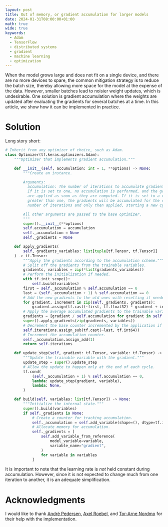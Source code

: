 ```yaml
---
layout: post
title: Out of memory, or gradient accumulation for larger models
date: 2024-01-31T08:00:00+01:00
math: true
wide: true
keywords:
  - Adam
  - TensorFlow
  - distributed systems
  - gradient
  - machine learning
  - optimization
---
```


When the model grows large and does not fit on a single device, and there are no
more devices to spare, the common mitigation strategy is to reduce the batch
size, thereby allowing more space for the model at the expense of the data.
However, smaller batches lead to noisier weight updates, which is undesirable.
One solution is gradient accumulation where the weights are updated after
evaluating the gradients for several batches at a time. In this article, we show
how it can be implemented in practice.

# Solution

Long story short:

```python
# Inherit from any optimizer of choice, such as Adam.
class Optimizer(tf.keras.optimizers.Adam):
    """Optimizer that implements gradient accumulation."""

    def __init__(self, accumulation: int = 1, **options) -> None:
        """Create an instance.

        Arguments:
          accumulation: The number of iterations to accumulate gradients over.
          If it is set to one, no accumulation is performed, and the gradients
          are applied as soon as they are computed. If it is set to a value
          greater than one, the gradients will be accumulated for the specified
          number of iterations and only then applied, starting a new cycle.

        All other arguments are passed to the base optimizer.
        """
        super().__init__(**options)
        self.accumulation = accumulation
        self._accumulation = None
        self._gradients = None

    def apply_gradients(
        self, gradients_variables: list[tuple[tf.Tensor, tf.Tensor]]
    ) -> tf.Tensor:
        """Apply the gradients according to the accumulation scheme."""
        # Split off the gradients from the trainable variables.
        gradients, variables = zip(*list(gradients_variables))
        # Perform the initialization if needed.
        with tf.init_scope():
            self.build(variables)
        first = self._accumulation % self.accumulation == 0
        last = (self._accumulation + 1) % self.accumulation == 0
        # Add the new gradients to the old ones with resetting if needed.
        for gradient, increment in zip(self._gradients, gradients):
            gradient.assign(tf.cast(~first, tf.float32) * gradient + increment)
        # Apply the average accumulated gradients to the trainable variables.
        gradients = [gradient / self.accumulation for gradient in self._gradients]
        super().apply_gradients(zip(gradients, variables))
        # Decrement the base counter incremented by the application if needed.
        self.iterations.assign_sub(tf.cast(~last, tf.int64))
        # Increment the accumulation counter.
        self._accumulation.assign_add(1)
        return self.iterations

    def update_step(self, gradient: tf.Tensor, variable: tf.Tensor) -> None:
        """Update the trainable variable with the gradient."""
        update_step = super().update_step
        # Allow the update to happen only at the end of each cycle.
        tf.cond(
            (self._accumulation + 1) % self.accumulation == 0,
            lambda: update_step(gradient, variable),
            lambda: None,
        )

    def build(self, variables: list[tf.Tensor]) -> None:
        """Initialize the internal state."""
        super().build(variables)
        if self._gradients is None:
            # Create a counter for tracking accumulation.
            self._accumulation = self.add_variable(shape=(), dtype=tf.int64)
            # Allocate memory for accumulation.
            self._gradients = [
                self.add_variable_from_reference(
                    model_variable=variable,
                    variable_name="gradient",
                )
                for variable in variables
            ]
```

It is important to note that the learning rate is _not_ held constant during
accumulation. However, since it is not expected to change much from one
iteration to another, it is an adequate simplification.

# Acknowledgments

I would like to thank [André Pedersen], [Axel Roebel], and [Tor-Arne Nordmo] for
their help with the implementation.

[André Pedersen]: https://github.com/andreped
[Axel Roebel]: https://github.com/roebel
[Tor-Arne Nordmo]: https://github.com/tno123

